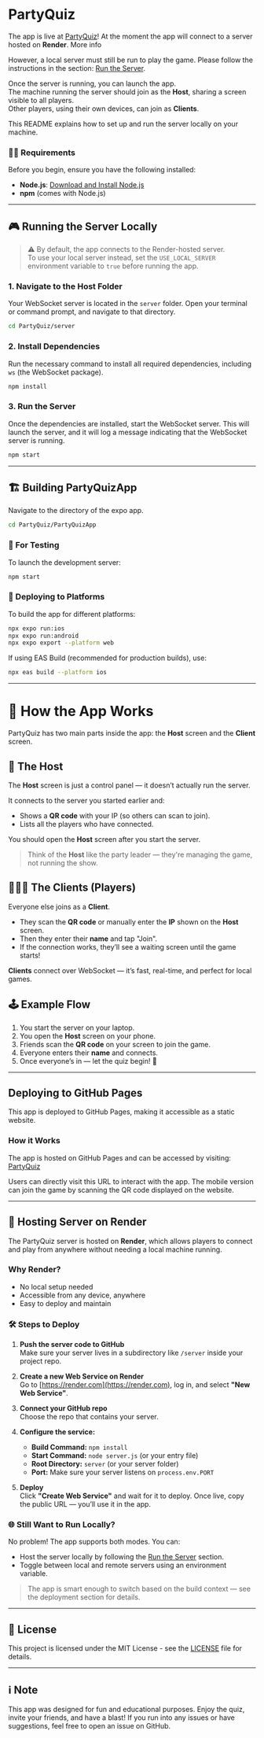 # PartyQuiz

The app is live at [PartyQuiz](https://encoded.github.io/PartyQuiz)!
At the moment the app will connect to a server hosted on **Render**.
More info

However, a local server must still be run to play the game. Please follow the instructions in the section: [Run the Server](#3-run-the-server).

Once the server is running, you can launch the app.  
The machine running the server should join as the **Host**, sharing a screen visible to all players.  
Other players, using their own devices, can join as **Clients**.

This README explains how to set up and run the server locally on your machine.


### 🧑‍💻 Requirements

Before you begin, ensure you have the following installed:

- **Node.js**: [Download and Install Node.js](https://nodejs.org/)
- **npm** (comes with Node.js)

---

## 🎮 Running the Server Locally

> ⚠️ By default, the app connects to the Render-hosted server.  
> To use your local server instead, set the `USE_LOCAL_SERVER` environment variable to `true` before running the app.

### 1. Navigate to the Host Folder

Your WebSocket server is located in the `server` folder. Open your terminal or command prompt, and navigate to that directory.

```bash
cd PartyQuiz/server
```

### 2. Install Dependencies

Run the necessary command to install all required dependencies, including `ws` (the WebSocket package).

```bash
npm install
```

### 3. Run the Server

Once the dependencies are installed, start the WebSocket server. This will launch the server, and it will log a message indicating that the WebSocket server is running.

```bash
npm start
```

---

## 🏗️ Building PartyQuizApp

Navigate to the directory of the expo app. 

```bash
cd PartyQuiz/PartyQuizApp
```

### 🧪 For Testing

To launch the development server:
```bash
npm start
```

### 🚀 Deploying to Platforms

To build the app for different platforms:

```bash
npx expo run:ios
npx expo run:android
npx expo export --platform web
```

If using EAS Build (recommended for production builds), use:
```bash
npx eas build --platform ios
```

---

# 📱 How the App Works

PartyQuiz has two main parts inside the app: the **Host** screen and the **Client** screen.

## 🎤 The Host

The **Host** screen is just a control panel — it doesn’t actually run the server.

It connects to the server you started earlier and:

- Shows a **QR code** with your IP (so others can scan to join).
- Lists all the players who have connected.

You should open the **Host** screen after you start the server.

> Think of the **Host** like the party leader — they're managing the game, not running the show.

## 🧑‍🤝‍🧑 The Clients (Players)

Everyone else joins as a **Client**.

- They scan the **QR code** or manually enter the **IP** shown on the **Host** screen.
- Then they enter their **name** and tap "Join".
- If the connection works, they’ll see a waiting screen until the game starts!

**Clients** connect over WebSocket — it’s fast, real-time, and perfect for local games.

## 🕹 Example Flow

1. You start the server on your laptop.
2. You open the **Host** screen on your phone.
3. Friends scan the **QR code** on your screen to join the game.
4. Everyone enters their **name** and connects.
5. Once everyone’s in — let the quiz begin! 🎉

---

## Deploying to GitHub Pages

This app is deployed to GitHub Pages, making it accessible as a static website.

### How it Works

The app is hosted on GitHub Pages and can be accessed by visiting:
[PartyQuiz](https://encoded.github.io/PartyQuiz)

Users can directly visit this URL to interact with the app. 
The mobile version can join the game by scanning the QR code displayed on the website.

---

## 🚀 Hosting Server on Render

The PartyQuiz server is hosted on **Render**, which allows players to connect and play from anywhere without needing a local machine running.

### Why Render?

- No local setup needed  
- Accessible from any device, anywhere  
- Easy to deploy and maintain  

### 🛠️ Steps to Deploy

1. **Push the server code to GitHub**  
   Make sure your server lives in a subdirectory like `/server` inside your project repo.

2. **Create a new Web Service on Render**  
   Go to [https://render.com](https://render.com), log in, and select **"New Web Service"**.

3. **Connect your GitHub repo**  
   Choose the repo that contains your server.

4. **Configure the service:**
   - **Build Command:** `npm install`
   - **Start Command:** `node server.js` (or your entry file)
   - **Root Directory:** `server` (or your server folder)
   - **Port:** Make sure your server listens on `process.env.PORT`

5. **Deploy**  
   Click **"Create Web Service"** and wait for it to deploy. Once live, copy the public URL — you’ll use it in the app.

### 🌐 Still Want to Run Locally?

No problem! The app supports both modes. You can:

- Host the server locally by following the [Run the Server](#3-run-the-server) section.
- Toggle between local and remote servers using an environment variable.

> The app is smart enough to switch based on the build context — see the deployment section for details.

---

## 📜 License

This project is licensed under the MIT License - see the [LICENSE](LICENSE) file for details.

---

## ℹ️ Note

This app was designed for fun and educational purposes. Enjoy the quiz, invite your friends, and have a blast! If you run into any issues or have suggestions, feel free to open an issue on GitHub.
